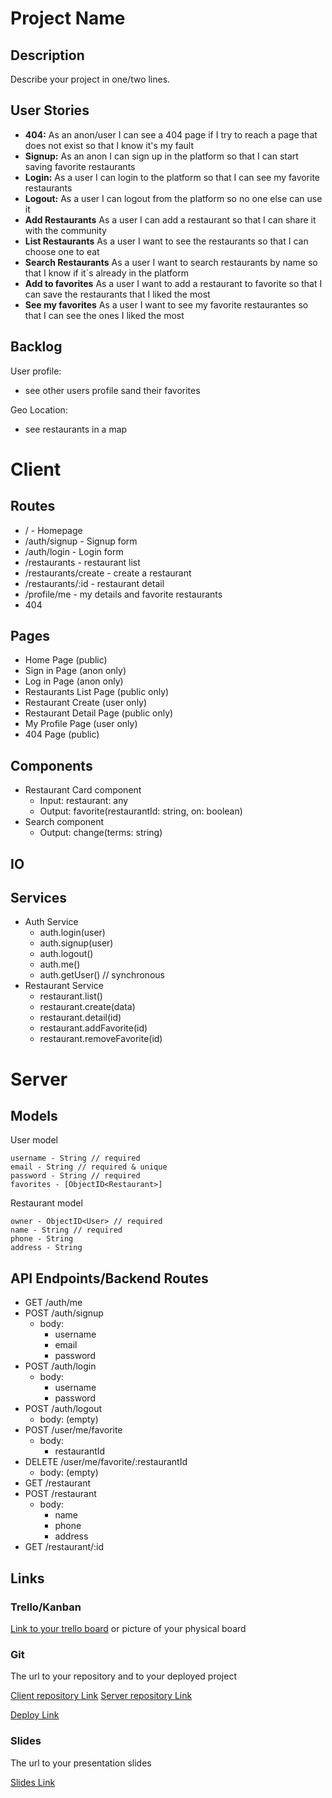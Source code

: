 # Project Name

## Description

Describe your project in one/two lines.

## User Stories

-  **404:** As an anon/user I can see a 404 page if I try to reach a page that does not exist so that I know it's my fault
-  **Signup:** As an anon I can sign up in the platform so that I can start saving favorite restaurants
-  **Login:** As a user I can login to the platform so that I can see my favorite restaurants
-  **Logout:** As a user I can logout from the platform so no one else can use it
-  **Add Restaurants** As a user I can add a restaurant so that I can share it with the community
-  **List Restaurants** As a user I want to see the restaurants so that I can choose one to eat
-  **Search Restaurants** As a user I want to search restaurants by name so that I know if it´s already in the platform
-  **Add to favorites** As a user I want to add a restaurant to favorite so that I can save the restaurants that I liked the most
-  **See my favorites** As a user I want to see my favorite restaurantes so that I can see the ones I liked the most

## Backlog

User profile:
- see other users profile sand their favorites

Geo Location:
- see restaurants in a map
  
# Client

## Routes

- / - Homepage
- /auth/signup - Signup form
- /auth/login - Login form
- /restaurants - restaurant list
- /restaurants/create - create a restaurant
- /restaurants/:id - restaurant detail
- /profile/me - my details and favorite restaurants
- 404

## Pages

- Home Page (public)
- Sign in Page (anon only)
- Log in Page (anon only)
- Restaurants List Page (public only)
- Restaurant Create (user only)
- Restaurant Detail Page (public only)
- My Profile Page (user only)
- 404 Page (public)

## Components

- Restaurant Card component
  - Input: restaurant: any
  - Output: favorite(restaurantId: string, on: boolean)
- Search component
  - Output: change(terms: string)

## IO


## Services

- Auth Service
  - auth.login(user)
  - auth.signup(user)
  - auth.logout()
  - auth.me()
  - auth.getUser() // synchronous
- Restaurant Service
  - restaurant.list()
  - restaurant.create(data)
  - restaurant.detail(id)
  - restaurant.addFavorite(id)
  - restaurant.removeFavorite(id)   

# Server

## Models

User model

```
username - String // required
email - String // required & unique
password - String // required
favorites - [ObjectID<Restaurant>]
```

Restaurant model

```
owner - ObjectID<User> // required
name - String // required
phone - String
address - String
```

## API Endpoints/Backend Routes

- GET /auth/me
- POST /auth/signup
  - body:
    - username
    - email
    - password
- POST /auth/login
  - body:
    - username
    - password
- POST /auth/logout
  - body: (empty)
- POST /user/me/favorite
  - body:
    - restaurantId
- DELETE /user/me/favorite/:restaurantId
  - body: (empty)
- GET /restaurant
- POST /restaurant
  - body:
    - name
    - phone
    - address
- GET /restaurant/:id

  

## Links

### Trello/Kanban

[Link to your trello board](https://trello.com) or picture of your physical board

### Git

The url to your repository and to your deployed project

[Client repository Link](http://github.com)
[Server repository Link](http://github.com)

[Deploy Link](http://heroku.com)

### Slides

The url to your presentation slides

[Slides Link](http://slides.com)